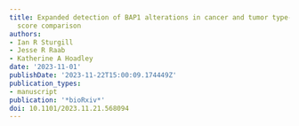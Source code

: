 ```yaml
---
title: Expanded detection of BAP1 alterations in cancer and tumor type-specific expression
  score comparison
authors:
- Ian R Sturgill
- Jesse R Raab
- Katherine A Hoadley
date: '2023-11-01'
publishDate: '2023-11-22T15:00:09.174449Z'
publication_types:
- manuscript
publication: '*bioRxiv*'
doi: 10.1101/2023.11.21.568094
---
```

